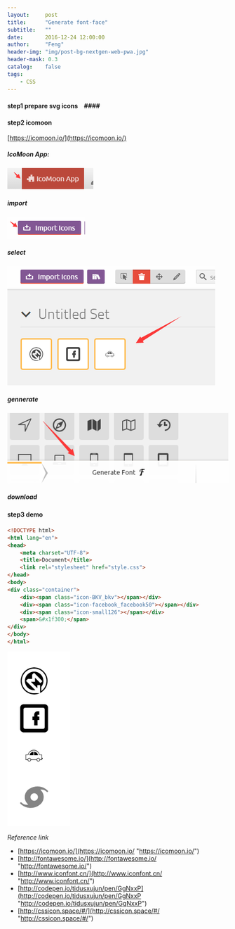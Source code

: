 ```yaml
---
layout:     post
title:      "Generate font-face"
subtitle:   ""
date:       2016-12-24 12:00:00
author:     "Feng"
header-img: "img/post-bg-nextgen-web-pwa.jpg"
header-mask: 0.3
catalog:    false
tags:
    - CSS
---
```


#### step1 prepare svg icons　####
#### step2 icomoon #####

[https://icomoon.io/](https://icomoon.io/)

##### IcoMoon App: #####

![Alt text](/imgs/1.png)

##### import  ######

![Alt text](/imgs/2.png)

##### select #####

![Alt text](/imgs/3.png)

##### gennerate #####

![Alt text](/imgs/4.png)

##### download #####


#### step3  demo ####

```html
<!DOCTYPE html>
<html lang="en">
<head>
	<meta charset="UTF-8">
	<title>Document</title>
	<link rel="stylesheet" href="style.css">
</head>
<body>
<div class="container">
	<div><span class="icon-BKV_bkv"></span></div>
	<div><span class="icon-facebook_facebook50"></span></div>
	<div><span class="icon-small126"></span></div>
	<span>&#x1f300;</span>
</div>
</body>
</html>
```

![Alt text](/imgs/5.png)



*Reference link*

* [https://icomoon.io/](https://icomoon.io/ "https://icomoon.io/")
* [http://fontawesome.io/](http://fontawesome.io/ "http://fontawesome.io/")
* [http://www.iconfont.cn/](http://www.iconfont.cn/ "http://www.iconfont.cn/")
* [http://codepen.io/tidusxujun/pen/GgNxxP](http://codepen.io/tidusxujun/pen/GgNxxP "http://codepen.io/tidusxujun/pen/GgNxxP")
* [http://cssicon.space/#/](http://cssicon.space/#/ "http://cssicon.space/#/")
